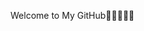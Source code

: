 Welcome to My GitHub👋👋👋👋👋


<!---
Doniws/Doniws is a ✨ special ✨ repository because its `README.md` (this file) appears on your GitHub profile.
You can click the Preview link to take a look at your changes.
--->
